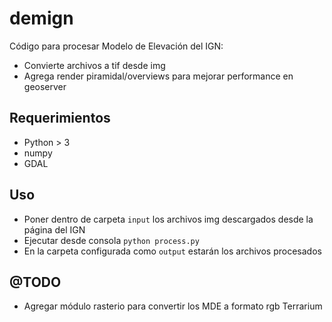 # demign
Código para procesar Modelo de Elevación del IGN:
- Convierte archivos a tif desde img
- Agrega render piramidal/overviews para mejorar performance en geoserver

## Requerimientos
- Python > 3
- numpy
- GDAL

## Uso
- Poner dentro de carpeta `input` los archivos img descargados desde la página del IGN
- Ejecutar desde consola `python process.py`
- En la carpeta configurada como `output` estarán los archivos procesados

## @TODO
- Agregar módulo rasterio para convertir los MDE a formato rgb Terrarium